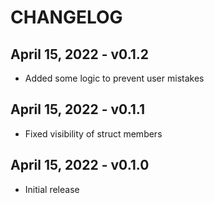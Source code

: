 # CHANGELOG

## April 15, 2022 - v0.1.2

- Added some logic to prevent user mistakes

## April 15, 2022 - v0.1.1

- Fixed visibility of struct members

## April 15, 2022 - v0.1.0

- Initial release
